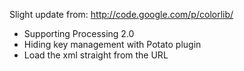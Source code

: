 Slight update from: http://code.google.com/p/colorlib/

- Supporting Processing 2.0
- Hiding key management with Potato plugin
- Load the xml straight from the URL